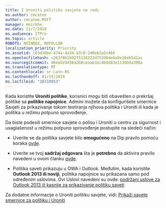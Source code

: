 ```yaml
---
title: I Uroniti politiku savjete ne radi
ms.author: cmcatee
author: cmcatee-MSFT
manager: mnirkhe
ms.date: 11/7/2018
ms.audience: ITPro
ms.topic: article
ROBOTS: NOINDEX, NOFOLLOW
localization_priority: Priority
ms.assetid: c03d30be-474a-4a34-b3c0-240eb2a2c466
ms.openlocfilehash: c263f8b1692f5116222d753964e6a9e16eb5d1ac
ms.sourcegitcommit: d6ea5e9458a2b8ceaab3ac4bd483e1130b9a398a
ms.translationtype: MT
ms.contentlocale: sr-Latn-RS
ms.lasthandoff: 01/15/2019
ms.locfileid: "28310053"
---
```

Kada koristite **Uroniti politike**, korisnici mogu biti obavešten o prekršaj politike sa **politike napojnice**. Admini možete da konfigurišete smernice Savjeti za prikazivanje tokom testiranja njihova politika i Uroniti ili kada je politika u režimu potpuno sprovođenje. 
  
Da biste podesili smernice savjete o polisu i Uroniti u centru za sigurnost i usaglašenost u režimu potpuno sprovođenje postupite na sledeći način:
  
- Uverite se da politika savjete bilo **omogućeno** na Dip pravilo pomoću koraka [ovde](https://docs.microsoft.com/en-us/office365/securitycompliance/use-notifications-and-policy-tips).
    
- Uverite se tvoj **sadržaj odgovara** šta je **potrebno** da aktivira pravilo navedeni u ovom članku [ovde](https://docs.microsoft.com/en-us/office365/securitycompliance/what-the-sensitive-information-types-look-for).
    
- Politika saveti prikazuju u OWA i Outlook. Međutim, kada koristite **Outlook 2013 ili noviji**, politika napojnice su prikazana samo pod određenim uslovima. Ovi Uslovi navedeni su ovde: [podržani uslove za Outlook 2013 ili kasnije za prikazivanje politiku saveti](https://docs.microsoft.com/en-us/office365/securitycompliance/use-notifications-and-policy-tips#outlook-2013-and-later-supports-showing-policy-tips-for-only-some-conditions)
    
Za dodatne informacije o Uroniti politiku savjete, vidi: [Prikaži savete smernice za politiku i Uroniti](https://docs.microsoft.com/en-us/office365/securitycompliance/use-notifications-and-policy-tips)
  

